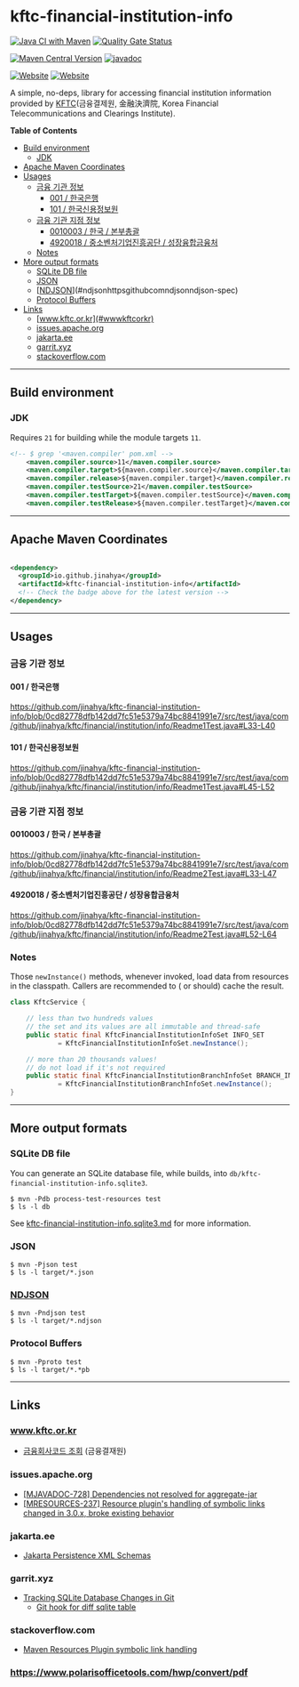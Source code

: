 # kftc-financial-institution-info

[![Java CI with Maven](https://github.com/jinahya/kftc-financial-institution-info/actions/workflows/maven.yml/badge.svg)](https://github.com/jinahya/kftc-financial-institution-info/actions/workflows/maven.yml)
[![Quality Gate Status](https://sonarcloud.io/api/project_badges/measure?project=jinahya_kftc-financial-institution-info&metric=alert_status)](https://sonarcloud.io/summary/new_code?id=jinahya_kftc-financial-institution-info)

[![Maven Central Version](https://img.shields.io/maven-central/v/io.github.jinahya/kftc-financial-institution-info)](https://central.sonatype.com/artifact/io.github.jinahya/kftc-financial-institution-info)
[![javadoc](https://javadoc.io/badge2/io.github.jinahya/kftc-financial-institution-info/javadoc.svg)](https://javadoc.io/doc/io.github.jinahya/kftc-financial-institution-info)

[![Website](https://img.shields.io/website?url=https%3A%2F%2Fwww.kftc.or.kr&label=%EA%B8%88%EC%9C%B5%EA%B2%B0%EC%A0%9C%EC%9B%90)](https://www.kftc.or.kr)
[![Website](https://img.shields.io/website?url=https%3A%2F%2Fwww.kftc.or.kr%2Farchive%2FbankListByCode&label=%EA%B8%88%EC%9C%B5%ED%9A%8C%EC%82%AC%EC%BD%94%EB%93%9C%EC%A1%B0%ED%9A%8C)](https://www.kftc.or.kr/archive/bankListByCode)

A simple, no-deps, library for accessing financial institution information provided
by [KFTC](https://www.kftc.or.kr/kftc/data/EgovBankListMove.do)(금융결제원, 金融決濟院, Korea Financial Telecommunications
and Clearings Institute).

<!-- markdown-toc start - Don't edit this section. Run M-x markdown-toc-refresh-toc -->
**Table of Contents**

  - [Build environment](#build-environment)
    - [JDK](#jdk)
  - [Apache Maven Coordinates](#apache-maven-coordinates)
  - [Usages](#usages)
    - [금융 기관 정보](#금융-기관-정보)
      - [001 / 한국은행](#001--한국은행)
      - [101 / 한국신용정보원](#101--한국신용정보원)
    - [금융 기관 지점 정보](#금융-기관-지점-정보)
      - [0010003 / 한국 / 본부총괄](#0010003--한국--본부총괄)
      - [4920018 / 중소벤처기업진흥공단 / 성장융합금융처](#4920018--중소벤처기업진흥공단--성장융합금융처)
    - [Notes](#notes)
  - [More output formats](#more-output-formats)
    - [SQLite DB file](#sqlite-db-file)
    - [JSON](#json)
    - [[NDJSON](https://github.com/ndjson/ndjson-spec)](#ndjsonhttpsgithubcomndjsonndjson-spec)
    - [Protocol Buffers](#protocol-buffers)
  - [Links](#links)
    - [www.kftc.or.kr](#wwwkftcorkr)
    - [issues.apache.org](#issuesapacheorg)
    - [jakarta.ee](#jakartaee)
    - [garrit.xyz](#garritxyz)
    - [stackoverflow.com](#stackoverflowcom)

<!-- markdown-toc end -->


---

## Build environment

### JDK

Requires `21` for building while the module targets `11`.

<!-- $ grep maven.compiler\\. pom.xml -->

```xml
<!-- $ grep '<maven.compiler' pom.xml -->
    <maven.compiler.source>11</maven.compiler.source>
    <maven.compiler.target>${maven.compiler.source}</maven.compiler.target>
    <maven.compiler.release>${maven.compiler.target}</maven.compiler.release>
    <maven.compiler.testSource>21</maven.compiler.testSource>
    <maven.compiler.testTarget>${maven.compiler.testSource}</maven.compiler.testTarget>
    <maven.compiler.testRelease>${maven.compiler.testTarget}</maven.compiler.testRelease>
```

---

## Apache Maven Coordinates

```xml

<dependency>
  <groupId>io.github.jinahya</groupId>
  <artifactId>kftc-financial-institution-info</artifactId>
  <!-- Check the badge above for the latest version -->
</dependency>
```

---

## Usages

### 금융 기관 정보

#### 001 / 한국은행

https://github.com/jinahya/kftc-financial-institution-info/blob/0cd82778dfb142dd7fc51e5379a74bc8841991e7/src/test/java/com/github/jinahya/kftc/financial/institution/info/Readme1Test.java#L33-L40

#### 101 / 한국신용정보원

https://github.com/jinahya/kftc-financial-institution-info/blob/0cd82778dfb142dd7fc51e5379a74bc8841991e7/src/test/java/com/github/jinahya/kftc/financial/institution/info/Readme1Test.java#L45-L52

### 금융 기관 지점 정보

#### 0010003 / 한국 / 본부총괄

https://github.com/jinahya/kftc-financial-institution-info/blob/0cd82778dfb142dd7fc51e5379a74bc8841991e7/src/test/java/com/github/jinahya/kftc/financial/institution/info/Readme2Test.java#L33-L47

#### 4920018 / 중소벤처기업진흥공단 / 성장융합금융처

https://github.com/jinahya/kftc-financial-institution-info/blob/0cd82778dfb142dd7fc51e5379a74bc8841991e7/src/test/java/com/github/jinahya/kftc/financial/institution/info/Readme2Test.java#L52-L64

### Notes

Those `newInstance()` methods, whenever invoked, load data from resources in the classpath. Callers are recommended to (
or should) cache the result.

```java
class KftcService {

    // less than two hundreds values
    // the set and its values are all immutable and thread-safe
    public static final KftcFinancialInstitutionInfoSet INFO_SET
            = KftcFinancialInstitutionInfoSet.newInstance();

    // more than 20 thousands values!
    // do not load if it's not required 
    public static final KftcFinancialInstitutionBranchInfoSet BRANCH_INFO_SET
            = KftcFinancialInstitutionBranchInfoSet.newInstance();
}
```

---

## More output formats

### SQLite DB file

You can generate an SQLite database file, while builds, into `db/kftc-financial-institution-info.sqlite3`.

```shell
$ mvn -Pdb process-test-resources test
$ ls -l db
```

See [kftc-financial-institution-info.sqlite3.md](db/kftc-financial-institution-info.sqlite3.md) for more information.


### JSON

```commandline
$ mvn -Pjson test
$ ls -l target/*.json
```

### [NDJSON](https://github.com/ndjson/ndjson-spec)

```commandline
$ mvn -Pndjson test
$ ls -l target/*.ndjson
```

### Protocol Buffers

```commandline
$ mvn -Pproto test
$ ls -l target/*.*pb
```

---

## Links

### www.kftc.or.kr

* [금융회사코드 조회](https://www.kftc.or.kr/archive/bankListByCode) (금융결재원)


### issues.apache.org

* [\[MJAVADOC-728\] Dependencies not resolved for aggregate-jar
  ](https://issues.apache.org/jira/browse/MJAVADOC-728)
* [\[MRESOURCES-237\] Resource plugin's handling of symbolic links changed in 3.0.x, broke existing behavior](https://issues.apache.org/jira/browse/MRESOURCES-237)

### jakarta.ee

* [Jakarta Persistence XML Schemas](https://jakarta.ee/xml/ns/persistence/)

### garrit.xyz

* [Tracking SQLite Database Changes in Git](https://garrit.xyz/posts/2023-11-01-tracking-sqlite-database-changes-in-git)
    * [Git hook for diff sqlite table](https://stackoverflow.com/a/21789167/330457)

### stackoverflow.com

* [Maven Resources Plugin symbolic link handling](https://stackoverflow.com/q/40346225/330457)





### https://www.polarisofficetools.com/hwp/convert/pdf
